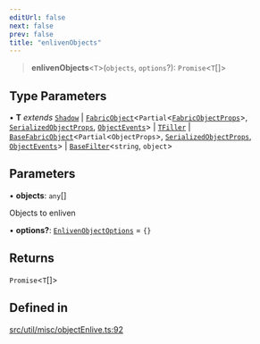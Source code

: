 ```yaml
---
editUrl: false
next: false
prev: false
title: "enlivenObjects"
---
```


> **enlivenObjects**\<`T`\>(`objects`, `options`?): `Promise`\<`T`[]\>

## Type Parameters

• **T** *extends* [`Shadow`](/api/classes/shadow/) \| [`FabricObject`](/api/classes/fabricobject/)\<`Partial`\<[`FabricObjectProps`](/api/interfaces/fabricobjectprops/)\>, [`SerializedObjectProps`](/api/interfaces/serializedobjectprops/), [`ObjectEvents`](/api/interfaces/objectevents/)\> \| [`TFiller`](/api/type-aliases/tfiller/) \| [`BaseFabricObject`](/api/classes/basefabricobject/)\<`Partial`\<`ObjectProps`\>, [`SerializedObjectProps`](/api/interfaces/serializedobjectprops/), [`ObjectEvents`](/api/interfaces/objectevents/)\> \| [`BaseFilter`](/api/namespaces/filters/classes/basefilter/)\<`string`, `object`\>

## Parameters

• **objects**: `any`[]

Objects to enliven

• **options?**: [`EnlivenObjectOptions`](/api/namespaces/util/type-aliases/enlivenobjectoptions/) = `{}`

## Returns

`Promise`\<`T`[]\>

## Defined in

[src/util/misc/objectEnlive.ts:92](https://github.com/fabricjs/fabric.js/blob/v6.0.0-rc4/src/util/misc/objectEnlive.ts#L92)
